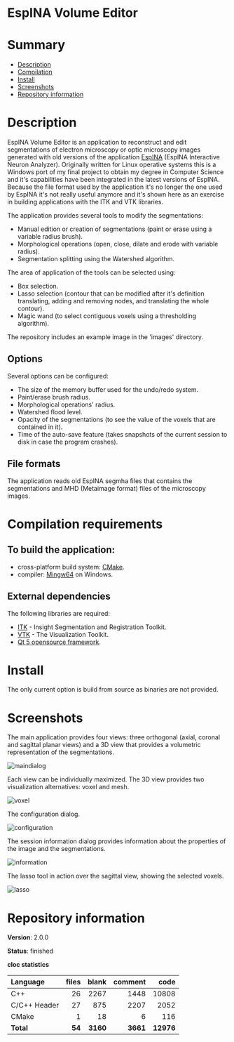 EspINA Volume Editor
====================

# Summary
- [Description](#description)
- [Compilation](#compilation-requirements)
- [Install](#install)
- [Screenshots](#screenshots)
- [Repository information](#repository-information)

# Description
EspINA Volume Editor is an application to reconstruct and edit segmentations of electron microscopy or optic microscopy images generated with old versions of the application [EspINA](http://cajalbbp.cesvima.upm.es/espina/) (EspINA Interactive Neuron Analyzer). Originally written for Linux operative systems this is a Windows port of my final project to obtain my degree in Computer Science and it's capabilities have been integrated in the latest versions of EspINA. Because the file format used by the application it's no longer the one used by EspINA it's not really useful anymore and it's shown here as an exercise in building applications with the ITK and VTK libraries. 

The application provides several tools to modify the segmentations: 
* Manual edition or creation of segmentations (paint or erase using a variable radius brush). 
* Morphological operations (open, close, dilate and erode with variable radius).
* Segmentation splitting using the Watershed algorithm. 

The area of application of the tools can be selected using:
* Box selection.
* Lasso selection (contour that can be modified after it's definition translating, adding and removing nodes, and translating the whole contour).
* Magic wand (to select contiguous voxels using a thresholding algorithm).

The repository includes an example image in the 'images' directory. 

## Options
Several options can be configured:
* The size of the memory buffer used for the undo/redo system.
* Paint/erase brush radius.
* Morphological operations' radius. 
* Watershed flood level. 
* Opacity of the segmentations (to see the value of the voxels that are contained in it).
* Time of the auto-save feature (takes snapshots of the current session to disk in case the program crashes). 

## File formats
The application reads old EspINA segmha files that contains the segmentations and MHD (Metaimage format) files of the microscopy images. 

# Compilation requirements
## To build the application:
* cross-platform build system: [CMake](http://www.cmake.org/cmake/resources/software.html).
* compiler: [Mingw64](http://sourceforge.net/projects/mingw-w64/) on Windows.

## External dependencies
The following libraries are required:
* [ITK](https://itk.org/) - Insight Segmentation and Registration Toolkit.
* [VTK](http://www.vtk.org/) - The Visualization Toolkit.
* [Qt 5 opensource framework](http://www.qt.io/).

# Install
The only current option is build from source as binaries are not provided. 

# Screenshots

The main application provides four views: three orthogonal (axial, coronal and sagittal planar views) and a 3D view that provides a volumetric representation of the segmentations. 

![maindialog](https://cloud.githubusercontent.com/assets/12167134/16097616/fbe7b6ba-334e-11e6-9867-a021ba855ae0.jpg)

Each view can be individually maximized. The 3D view provides two visualization alternatives: voxel and mesh. 

![voxel](https://cloud.githubusercontent.com/assets/12167134/16097617/fc487798-334e-11e6-8236-fba813b3cb50.jpg)

The configuration dialog.

![configuration](https://cloud.githubusercontent.com/assets/12167134/16097613/fbaeaca8-334e-11e6-8949-6ddbb2ed932e.jpg)

The session information dialog provides information about the properties of the image and the segmentations. 

![information](https://cloud.githubusercontent.com/assets/12167134/16097614/fbdc2d40-334e-11e6-99d2-075a9e9ab979.jpg)

The lasso tool in action over the sagittal view, showing the selected voxels. 

![lasso](https://cloud.githubusercontent.com/assets/12167134/16097615/fbe50b9a-334e-11e6-9970-dec26e2ffaf4.jpg)

# Repository information

**Version**: 2.0.0

**Status**: finished

**cloc statistics**

| Language                     |files          |blank        |comment      |code    |
|:-----------------------------|--------------:|------------:|------------:|-------:|
| C++                          |  26           |  2267       |   1448      | 10808  |
| C/C++ Header                 |  27           |   875       |   2207      |  2052  |
| CMake                        |   1           |   18        |     6       |   116  |
| **Total**                    | **54**        | **3160**    |   **3661**  | **12976** |
